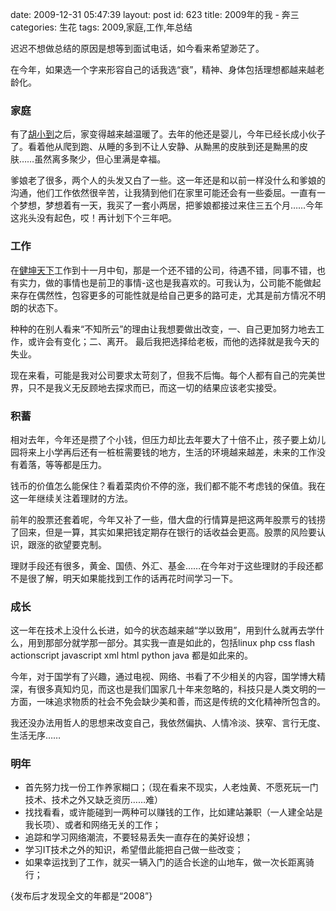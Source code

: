 date: 2009-12-31 05:47:39
layout: post
id: 623
title: 2009年的我 - 奔三
categories: 生花
tags: 2009,家庭,工作,年总结

迟迟不想做总结的原因是想等到面试电话，如今看来希望渺茫了。

在今年，如果选一个字来形容自己的话我选“衰”，精神、身体包括理想都越来越老龄化。


### 家庭


有了[胡小到](http://hu.yudao.org)之后，家变得越来越温暖了。去年的他还是婴儿，今年已经长成小伙子了。看着他从爬到跑、从睡的多到不让人安静、从黝黑的皮肤到还是黝黑的皮肤……虽然离多聚少，但心里满是幸福。

爹娘老了很多，两个人的头发又白了一些。这一年还是和以前一样没什么和爹娘的沟通，他们工作依然很辛苦，让我猜到他们在家里可能还会有一些委屈。一直有一个梦想，梦想着有一天，我买了一套小两居，把爹娘都接过来住三五个月……今年这兆头没有起色，哎！再计划下个三年吧。


### 工作


在[健坤天下](/archives/tag/%e5%81%a5%e5%9d%a4%e5%a4%a9%e4%b8%8b)工作到十一月中旬，那是一个还不错的公司，待遇不错，同事不错，也有实力，做的事情也是前卫的事情-这也是我喜欢的。可我认为，公司能不能做起来存在偶然性，包容更多的可能性就是给自己更多的路可走，尤其是前方情况不明朗的状态下。

种种的在别人看来“不知所云”的理由让我想要做出改变，一、自己更加努力地去工作，或许会有变化；二、离开。
最后我把选择给老板，而他的选择就是我今天的失业。

现在来看，可能是我对公司要求太苛刻了，但我不后悔。每个人都有自己的完美世界，只不是我义无反顾地去探求而已，而这一切的结果应该老实接受。


### 积蓄


相对去年，今年还是攒了个小钱，但压力却比去年要大了十倍不止，孩子要上幼儿园将来上小学再后还有一桩桩需要钱的地方，生活的环境越来越差，未来的工作没有着落，等等都是压力。

钱币的价值怎么能保住？看着菜肉价不停的涨，我们都不能不考虑钱的保值。我在这一年继续关注着理财的方法。

前年的股票还套着呢，今年又补了一些，借大盘的行情算是把这两年股票亏的钱捞了回来，但是一算，其实如果把钱定期存在银行的话收益会更高。股票的风险要认识，跟涨的欲望要克制。

理财手段还有很多，黄金、国债、外汇、基金……在今年对于这些理财的手段还都不是很了解，明天如果能找到工作的话再花时间学习一下。


### 成长


这一年在技术上没什么长进，如今的状态越来越“学以致用”，用到什么就再去学什么，用到那部分就学那一部分。其实我一直是如此的，包括linux php css flash actionscript javascript xml html python java 都是如此来的。

今年，对于国学有了兴趣，通过电视、网络、书看了不少相关的内容，国学博大精深，有很多真知灼见，而这也是我们国家几十年来忽略的，科技只是人类文明的一方面，一味追求物质的社会不免会缺少美和善，而这是传统的文化精神所包含的。

我还没办法用哲人的思想来改变自己，我依然偏执、人情冷淡、狭窄、言行无度、生活无序……


### 明年


* 首先努力找一份工作养家糊口；（现在看来不现实，人老烛黄、不愿死玩一门技术、技术之外又缺乏资历……难）
* 找找看看，或许能碰到一两种可以赚钱的工作，比如建站兼职（一人建全站是我长项）、或者和网络无关的工作；
* 追踪和学习网络潮流，不要轻易丢失一直存在的美好设想；
* 学习IT技术之外的知识，希望借此能把自己做一些改变；
* 如果幸运找到了工作，就买一辆入门的适合长途的山地车，做一次长距离骑行；





{发布后才发现全文的年都是“2008”}
